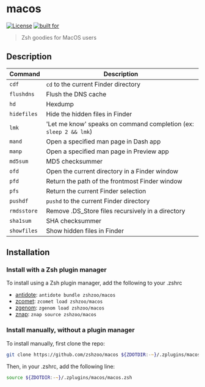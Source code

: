 # macos

[![License](https://img.shields.io/badge/license-MIT-007EC7)](/LICENSE)
[![built for](https://img.shields.io/badge/built%20for-%20%F0%9F%A6%93%20zshzoo-black)][zshzoo]

> Zsh goodies for MacOS users

## Description

| Command     | Description                                                       |
| ----------- | ----------------------------------------------------------------- |
| `cdf`       | `cd` to the current Finder directory                              |
| `flushdns`  | Flush the DNS cache                                               |
| `hd`        | Hexdump                                                           |
| `hidefiles` | Hide the hidden files in Finder                                   |
| `lmk`       | 'Let me know' speaks on command completion (ex: `sleep 2 && lmk`) |
| `mand`      | Open a specified man page in Dash app                             |
| `manp`      | Open a specified man page in Preview app                          |
| `md5sum`    | MD5 checksummer                                                   |
| `ofd`       | Open the current directory in a Finder window                     |
| `pfd`       | Return the path of the frontmost Finder window                    |
| `pfs`       | Return the current Finder selection                               |
| `pushdf`    | `pushd` to the current Finder directory                           |
| `rmdsstore` | Remove .DS_Store files recursively in a directory                 |
| `sha1sum`   | SHA checksummer                                                   |
| `showfiles` | Show hidden files in Finder                                       |

## Installation

### Install with a Zsh plugin manager

To install using a Zsh plugin manager, add the following to your .zshrc

- [antidote]: `antidote bundle zshzoo/macos`
- [zcomet]: `zcomet load zshzoo/macos`
- [zgenom]: `zgenom load zshzoo/macos`
- [znap]: `znap source zshzoo/macos`

### Install manually, without a plugin manager

To install manually, first clone the repo:

```zsh
git clone https://github.com/zshzoo/macos ${ZDOTDIR:-~}/.zplugins/macos
```

Then, in your .zshrc, add the following line:

```zsh
source ${ZDOTDIR:-~}/.zplugins/macos/macos.zsh
```

[zshzoo]: https://github.com/zshzoo/zshzoo
[antidote]: https://github.com/mattmc3/antidote
[zcomet]: https://github.com/agkozak/zcomet
[zgenom]: https://github.com/jandamm/zgenom
[znap]: https://github.com/marlonrichert/zsh-snap

